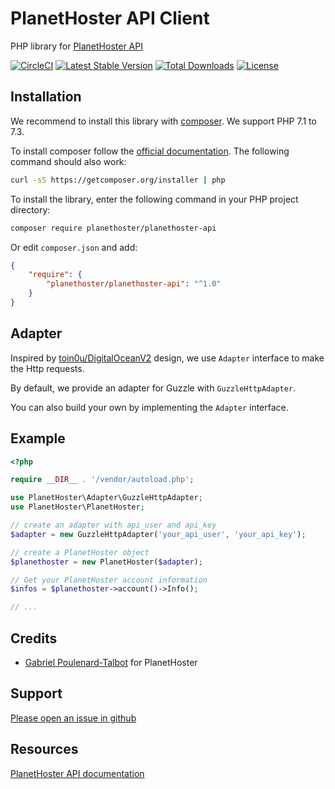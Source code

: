 # PlanetHoster API Client
PHP library for [PlanetHoster API](https://apidoc.planethoster.com/)

[![CircleCI](https://dl.circleci.com/status-badge/img/gh/PlanetHoster/planethoster-php/tree/master.svg?style=svg)](https://dl.circleci.com/status-badge/redirect/gh/PlanetHoster/planethoster-php/tree/master)
[![Latest Stable Version](https://poser.pugx.org/planethoster/planethoster-api/v/stable)](https://packagist.org/packages/planethoster/planethoster-api)
[![Total Downloads](https://poser.pugx.org/planethoster/planethoster-api/downloads)](https://packagist.org/packages/planethoster/planethoster-api)
[![License](https://poser.pugx.org/planethoster/planethoster-api/license)](https://packagist.org/packages/planethoster/planethoster-api)

## Installation
We recommend to install this library with [composer](https://getcomposer.org/). We support PHP 7.1 to 7.3.

To install composer follow the [official documentation](https://getcomposer.org/doc/00-intro.md). The following command should also work:
```bash
curl -sS https://getcomposer.org/installer | php
```

To install the library, enter the following command in your PHP project directory:
```bash
composer require planethoster/planethoster-api
```

Or edit `composer.json` and add:
```json
{
    "require": {
        "planethoster/planethoster-api": "^1.0"
    }
}
```

## Adapter
Inspired by [toin0u/DigitalOceanV2](https://github.com/toin0u/DigitalOceanV2) design, we use `Adapter` interface to make the Http requests. 

By default, we provide an adapter for Guzzle with `GuzzleHttpAdapter`.

You can also build your own by implementing the `Adapter` interface.

## Example
```php
<?php

require __DIR__ . '/vendor/autoload.php';

use PlanetHoster\Adapter\GuzzleHttpAdapter;
use PlanetHoster\PlanetHoster;

// create an adapter with api_user and api_key
$adapter = new GuzzleHttpAdapter('your_api_user', 'your_api_key');

// create a PlanetHoster object
$planethoster = new PlanetHoster($adapter);

// Get your PlanetHoster account information
$infos = $planethoster->account()->Info();

// ...
```

## Credits
* [Gabriel Poulenard-Talbot](https://github.com/N0Cloud) for PlanetHoster

## Support
[Please open an issue in github](https://github.com/PlanetHoster/planethoster-php/issues)

## Resources
[PlanetHoster API documentation](https://apidoc.planethoster.com/)